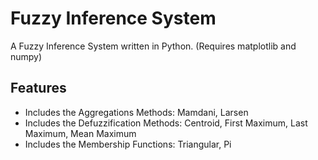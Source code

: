 # Fuzzy Inference System
A Fuzzy Inference System written in Python. (Requires matplotlib and numpy)

## Features
- Includes the Aggregations Methods: Mamdani, Larsen
- Includes the Defuzzification Methods: Centroid, First Maximum, Last Maximum, Mean Maximum
- Includes the Membership Functions: Triangular, Pi